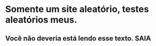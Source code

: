 # Somente um site aleatório, testes aleatórios meus.
## Você não deveria está lendo esse texto. **SAIA**
